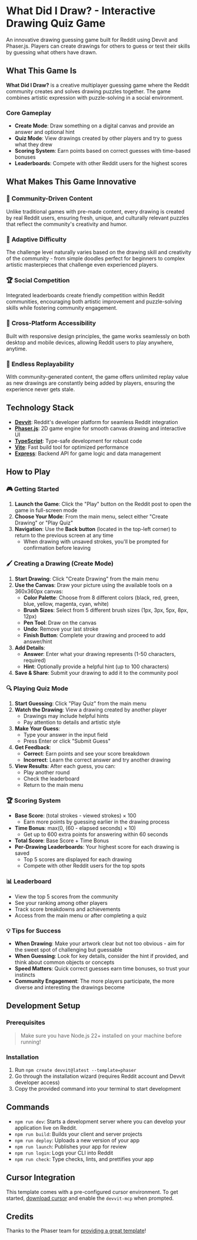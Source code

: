 # What Did I Draw? - Interactive Drawing Quiz Game

An innovative drawing guessing game built for Reddit using Devvit and Phaser.js. Players can create drawings for others to guess or test their skills by guessing what others have drawn.

## What This Game Is

**What Did I Draw?** is a creative multiplayer guessing game where the Reddit community creates and solves drawing puzzles together. The game combines artistic expression with puzzle-solving in a social environment.

### Core Gameplay
- **Create Mode**: Draw something on a digital canvas and provide an answer and optional hint
- **Quiz Mode**: View drawings created by other players and try to guess what they drew
- **Scoring System**: Earn points based on correct guesses with time-based bonuses
- **Leaderboards**: Compete with other Reddit users for the highest scores

## What Makes This Game Innovative

### 🎨 **Community-Driven Content**
Unlike traditional games with pre-made content, every drawing is created by real Reddit users, ensuring fresh, unique, and culturally relevant puzzles that reflect the community's creativity and humor.

### 🧠 **Adaptive Difficulty** 
The challenge level naturally varies based on the drawing skill and creativity of the community - from simple doodles perfect for beginners to complex artistic masterpieces that challenge even experienced players.

### 🏆 **Social Competition**
Integrated leaderboards create friendly competition within Reddit communities, encouraging both artistic improvement and puzzle-solving skills while fostering community engagement.

### 📱 **Cross-Platform Accessibility**
Built with responsive design principles, the game works seamlessly on both desktop and mobile devices, allowing Reddit users to play anywhere, anytime.

### 🔄 **Endless Replayability**
With community-generated content, the game offers unlimited replay value as new drawings are constantly being added by players, ensuring the experience never gets stale.

## Technology Stack

- **[Devvit](https://developers.reddit.com/)**: Reddit's developer platform for seamless Reddit integration
- **[Phaser.js](https://phaser.io/)**: 2D game engine for smooth canvas drawing and interactive UI
- **[TypeScript](https://www.typescriptlang.org/)**: Type-safe development for robust code
- **[Vite](https://vite.dev/)**: Fast build tool for optimized performance
- **[Express](https://expressjs.com/)**: Backend API for game logic and data management

## How to Play

### 🎮 **Getting Started**
1. **Launch the Game**: Click the "Play" button on the Reddit post to open the game in full-screen mode
2. **Choose Your Mode**: From the main menu, select either "Create Drawing" or "Play Quiz"
3. **Navigation**: Use the **Back button** (located in the top-left corner) to return to the previous screen at any time
   - When drawing with unsaved strokes, you'll be prompted for confirmation before leaving

### 🖌️ **Creating a Drawing (Create Mode)**
1. **Start Drawing**: Click "Create Drawing" from the main menu
2. **Use the Canvas**: Draw your picture using the available tools on a 360x360px canvas:
   - **Color Palette**: Choose from 8 different colors (black, red, green, blue, yellow, magenta, cyan, white)
   - **Brush Sizes**: Select from 5 different brush sizes (1px, 3px, 5px, 8px, 12px)
   - **Pen Tool**: Draw on the canvas
   - **Undo**: Remove your last stroke
   - **Finish Button**: Complete your drawing and proceed to add answer/hint
3. **Add Details**: 
   - **Answer**: Enter what your drawing represents (1-50 characters, required)
   - **Hint**: Optionally provide a helpful hint (up to 100 characters)
4. **Save & Share**: Submit your drawing to add it to the community pool

### 🔍 **Playing Quiz Mode**
1. **Start Guessing**: Click "Play Quiz" from the main menu
2. **Watch the Drawing**: View a drawing created by another player
   - Drawings may include helpful hints
   - Pay attention to details and artistic style
3. **Make Your Guess**: 
   - Type your answer in the input field
   - Press Enter or click "Submit Guess"
4. **Get Feedback**: 
   - **Correct**: Earn points and see your score breakdown
   - **Incorrect**: Learn the correct answer and try another drawing
5. **View Results**: After each guess, you can:
   - Play another round
   - Check the leaderboard
   - Return to the main menu

### 🏆 **Scoring System**
- **Base Score**: (total strokes - viewed strokes) × 100
  - Earn more points by guessing earlier in the drawing process
- **Time Bonus**: max(0, (60 - elapsed seconds) × 10)
  - Get up to 600 extra points for answering within 60 seconds
- **Total Score**: Base Score + Time Bonus
- **Per-Drawing Leaderboards**: Your highest score for each drawing is saved
  - Top 5 scores are displayed for each drawing
  - Compete with other Reddit users for the top spots

### 📊 **Leaderboard**
- View the top 5 scores from the community
- See your ranking among other players
- Track score breakdowns and achievements
- Access from the main menu or after completing a quiz

### 💡 **Tips for Success**
- **When Drawing**: Make your artwork clear but not too obvious - aim for the sweet spot of challenging but guessable
- **When Guessing**: Look for key details, consider the hint if provided, and think about common objects or concepts
- **Speed Matters**: Quick correct guesses earn time bonuses, so trust your instincts
- **Community Engagement**: The more players participate, the more diverse and interesting the drawings become

## Development Setup

### Prerequisites
> Make sure you have Node.js 22+ installed on your machine before running!

### Installation
1. Run `npm create devvit@latest --template=phaser`
2. Go through the installation wizard (requires Reddit account and Devvit developer access)
3. Copy the provided command into your terminal to start development

## Commands

- `npm run dev`: Starts a development server where you can develop your application live on Reddit.
- `npm run build`: Builds your client and server projects
- `npm run deploy`: Uploads a new version of your app
- `npm run launch`: Publishes your app for review
- `npm run login`: Logs your CLI into Reddit
- `npm run check`: Type checks, lints, and prettifies your app

## Cursor Integration

This template comes with a pre-configured cursor environment. To get started, [download cursor](https://www.cursor.com/downloads) and enable the `devvit-mcp` when prompted.

## Credits

Thanks to the Phaser team for [providing a great template](https://github.com/phaserjs/template-vite-ts)!
